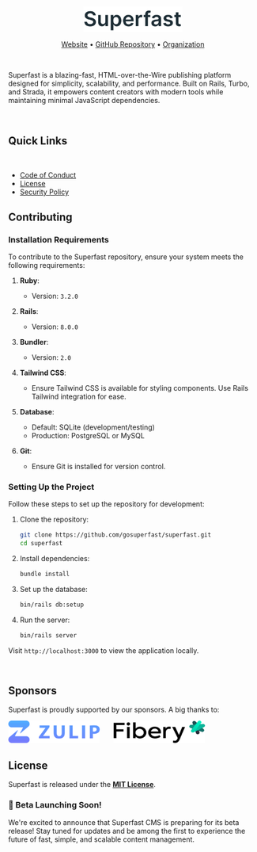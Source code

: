 
<p align="center">
  <a href="https://superfast.sh" target="_blank">
    <img src="assets/superfast.png" alt="Superfast" width="200px">
  </a>
</p>

<p align="center">
    <a href="https://superfast.sh">Website</a> •
    <a href="https://github.com/gosuperfast/superfast">GitHub Repository</a> •
    <a href="https://github.com/gosuperfast">Organization</a>
</p>


&nbsp; 

Superfast is a blazing-fast, HTML-over-the-Wire publishing platform designed for simplicity, scalability, and performance. Built on Rails, Turbo, and Strada, it empowers content creators with modern tools while maintaining minimal JavaScript dependencies.

&nbsp; 

## Quick Links
&nbsp; 

- [Code of Conduct](CODE_OF_CONDUCT.md)
- [License](LICENSE)
- [Security Policy](SECURITY.md)

## Contributing

### Installation Requirements
To contribute to the Superfast repository, ensure your system meets the following requirements:

1. **Ruby**:
   - Version: `3.2.0`

2. **Rails**:
   - Version: `8.0.0`

3. **Bundler**:
   - Version: `2.0`

4. **Tailwind CSS**:
   - Ensure Tailwind CSS is available for styling components. Use Rails Tailwind integration for ease.

5. **Database**:
   - Default: SQLite (development/testing)
   - Production: PostgreSQL or MySQL

6. **Git**:
   - Ensure Git is installed for version control.

### Setting Up the Project

Follow these steps to set up the repository for development:

1. Clone the repository:
   ```bash
   git clone https://github.com/gosuperfast/superfast.git
   cd superfast
   ```

2. Install dependencies:
   ```bash
   bundle install
   ```

3. Set up the database:
   ```bash
   bin/rails db:setup
   ```

4. Run the server:
   ```bash
   bin/rails server
   ```

Visit `http://localhost:3000` to view the application locally.



&nbsp; 


## Sponsors

Superfast is proudly supported by our sponsors. A big thanks to:
&nbsp; 
&nbsp; 



[<img src="assets/zulip.png" width="185" height="45" alt="Zulip">](https://zulip.com) &nbsp; &nbsp; &nbsp; [<img src="assets/fibery.png" width="185" height="45" alt="Fibery">](https://fibery.io)





## License

Superfast is released under the **[MIT License](LICENSE)**.







### 🚀 Beta Launching Soon!
We're excited to announce that Superfast CMS is preparing for its beta release! Stay tuned for updates and be among the first to experience the future of fast, simple, and scalable content management.


